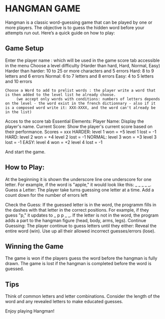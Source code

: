 # HANGMAN GAME

Hangman is a classic word-guessing game that can be played by one or more players. The objective is to guess the hidden word before your attempts run out. Here’s a quick guide on how to play:

## Game Setup

Enter the player name : which will be used in the game score tab accessible in the menu
Choose a level difficulty (Harder than hard, Hard, Normal, Easy)
    Harder than harder: 10 to 25  or more characters and 5 errors 
    Hard: 8 to 9 letters and 6 errors 
    Normal: 6 to 7 letters and 8 errors 
    Easy: 4 to 5 letters and  10 errors 

    Choose a Word to add to prelist words : the player write a word that is then added to the level list he already choose.
         (we accept only words with conditions: numbers of letters depends on the level - the word exist in the french dictionnary - also if it is a composed word write it: XXX-XXXX, and the word can't already be in the list)
Acces to the score tab
    Essential Elements:
        Player Name: Display the player's name.
        Current Score: Show the player's current score based on their performance.
        Scores = xxx
            HARDER: level 1 won = +5 level 1 lost = -1
            HARD: level 2 won = +4 level 2 lost = -1
            NORMAL: level 3 won = +3 level 3 lost = -1
            EASY: level 4 won = +2 level 4 lost = -1

And start the game.

## How to Play:

At the beginning it is shown the underscore line one underscore for one letter.
For example, if the word is "apple," it would look like this: _ _ _ _ _.
Guess a Letter: The player take turns guessing one letter at a time.
Add a count down for the number of errors left

Check the Guess:
If the guessed letter is in the word, the programm fills in the dashes with that letter in the correct positions. 
For example, if they guess "p," it updates to _ p p _ _.
If the letter is not in the word, the program adds a part to the hangman figure (head, body, arms, legs).
Continue Guessing: The player continue to guess letters until they either:
Reveal the entire word (win).
Use up all their allowed incorrect guesses/errors (lose).

## Winning the Game

The game is won if the players guess the word before the hangman is fully drawn.
The game is lost if the hangman is completed before the word is guessed.

## Tips

Think of common letters and letter combinations.
Consider the length of the word and any revealed letters to make educated guesses.

Enjoy playing Hangman!


